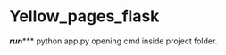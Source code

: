 # Yellow_pages_flask

***************run******************
python app.py opening cmd inside project folder.

